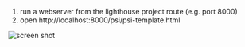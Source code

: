 

1. run a webserver from the lighthouse project route (e.g. port 8000)
1. open http://localhost:8000/psi/psi-template.html


![screen shot](https://user-images.githubusercontent.com/39191/42248649-9011cacc-7edb-11e8-9053-95f4aea93017.png)
